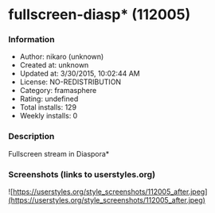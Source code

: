 # fullscreen-diasp* (112005)

### Information
- Author: nikaro (unknown)
- Created at: unknown
- Updated at: 3/30/2015, 10:02:44 AM
- License: NO-REDISTRIBUTION
- Category: framasphere
- Rating: undefined
- Total installs: 129
- Weekly installs: 0


### Description
Fullscreen stream in Diaspora*


### Screenshots (links to userstyles.org)
![https://userstyles.org/style_screenshots/112005_after.jpeg](https://userstyles.org/style_screenshots/112005_after.jpeg)


